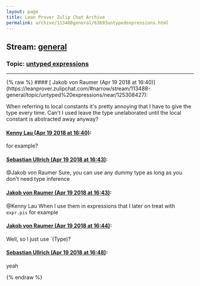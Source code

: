 ```yaml
---
layout: page
title: Lean Prover Zulip Chat Archive 
permalink: archive/113488general/63693untypedexpressions.html
---
```


## Stream: [general](https://leanprover-community.github.io/archive/113488general/index.html)
### Topic: [untyped expressions](https://leanprover-community.github.io/archive/113488general/63693untypedexpressions.html)

---

<base href="https://leanprover.zulipchat.com">
{% raw %}
#### [ Jakob von Raumer (Apr 19 2018 at 16:40)](https://leanprover.zulipchat.com/#narrow/stream/113488-general/topic/untyped%20expressions/near/125308427):
<p>When referring to local constants it's pretty annoying that I have to give the type every time. Can't I used leave the type unelaborated until the local constant is abstracted away anyway?</p>

#### [ Kenny Lau (Apr 19 2018 at 16:40)](https://leanprover.zulipchat.com/#narrow/stream/113488-general/topic/untyped%20expressions/near/125308443):
<p>for example?</p>

#### [ Sebastian Ullrich (Apr 19 2018 at 16:43)](https://leanprover.zulipchat.com/#narrow/stream/113488-general/topic/untyped%20expressions/near/125308537):
<p><span class="user-mention" data-user-id="110789">@Jakob von Raumer</span> Sure, you can use any dummy type as long as you don't need type inference</p>

#### [ Jakob von Raumer (Apr 19 2018 at 16:43)](https://leanprover.zulipchat.com/#narrow/stream/113488-general/topic/untyped%20expressions/near/125308550):
<p><span class="user-mention" data-user-id="110064">@Kenny Lau</span> When I use them in expressions that I later on treat with <code>expr.pis</code> for example</p>

#### [ Jakob von Raumer (Apr 19 2018 at 16:44)](https://leanprover.zulipchat.com/#narrow/stream/113488-general/topic/untyped%20expressions/near/125308601):
<p>Well, so I just use `(Type)?</p>

#### [ Sebastian Ullrich (Apr 19 2018 at 16:48)](https://leanprover.zulipchat.com/#narrow/stream/113488-general/topic/untyped%20expressions/near/125308733):
<p>yeah</p>


{% endraw %}
